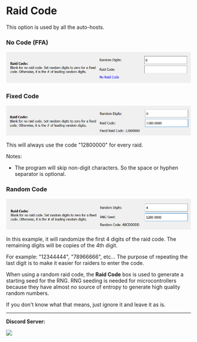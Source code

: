 # Raid Code

This option is used by all the auto-hosts.

### No Code (FFA)

<img src="images/RaidCode-0.png">

### Fixed Code

<img src="images/RaidCode-1.png">

This will always use the code "12800000" for every raid.

Notes:
- The program will skip non-digit characters. So the space or hyphen separator is optional.

### Random Code

<img src="images/RaidCode-2.png">

In this example, it will randomize the first 4 digits of the raid code. The remaining digits will be copies of the 4th digit.

For example: "12344444", "78966666", etc... The purpose of repeating the last digit is to make it easier for raiders to enter the code.

When using a random raid code, the **Raid Code** box is used to generate a starting seed for the RNG. RNG seeding is needed for microcontrollers because they have almost no source of entropy to generate high quality random numbers.

If you don't know what that means, just ignore it and leave it as is.


<hr>

**Discord Server:** 

[<img src="https://canary.discordapp.com/api/guilds/695809740428673034/widget.png?style=banner2">](https://discord.gg/cQ4gWxN)

